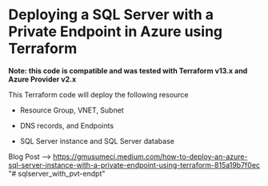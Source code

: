 # Deploying a SQL Server with a Private Endpoint in Azure using Terraform

**Note: this code is compatible and was tested with Terraform v13.x and Azure Provider v2.x**

This Terraform code will deploy the following resource

* Resource Group, VNET, Subnet

* DNS records, and Endpoints

* SQL Server instance and SQL Server database

Blog Post --> https://gmusumeci.medium.com/how-to-deploy-an-azure-sql-server-instance-with-a-private-endpoint-using-terraform-815a19b7f0ec
"# sqlserver_with_pvt-endpt" 
